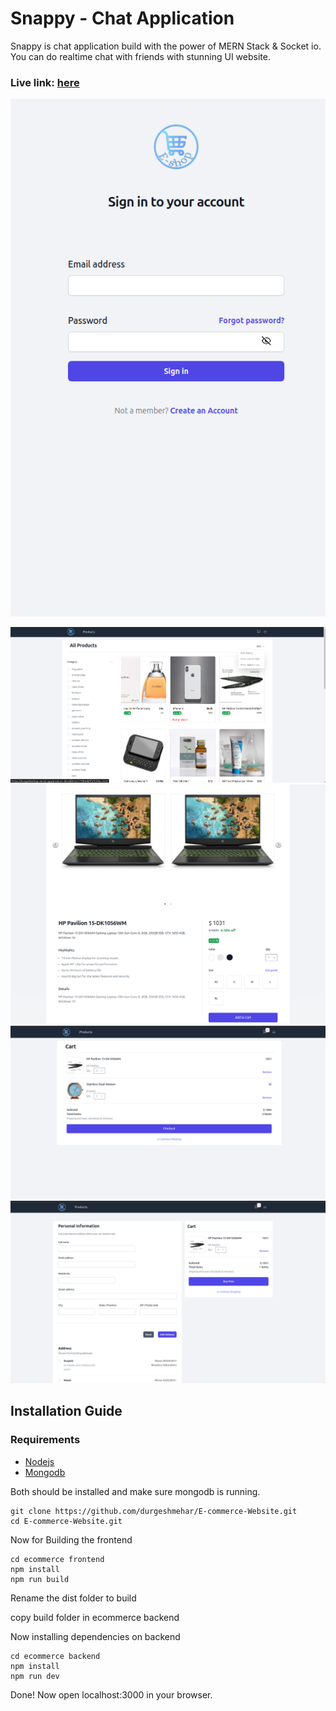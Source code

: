# Snappy - Chat Application 
Snappy is chat application build with the power of MERN Stack & Socket io. You can do realtime chat with friends with stunning UI website.
### Live link: [here](https://durgesheshop.vercel.app/)

![login page](./Images/login.png)

![home page](./Images/products.png)
![home page](./Images/product_detail.png)
![home page](./Images/cart.png)
![home page](./Images/checkout.png)

## Installation Guide

### Requirements
- [Nodejs](https://nodejs.org/en/download)
- [Mongodb](https://www.mongodb.com/docs/manual/administration/install-community/)

Both should be installed and make sure mongodb is running.

```shell
git clone https://github.com/durgeshmehar/E-commerce-Website.git
cd E-commerce-Website.git
```
Now for Building the frontend
 ```shell
cd ecommerce frontend
npm install
npm run build
```
Rename the dist folder to build 

copy build folder in ecommerce backend

Now installing dependencies on backend

 ```shell
cd ecommerce backend
npm install
npm run dev
```
Done! Now open localhost:3000 in your browser.
